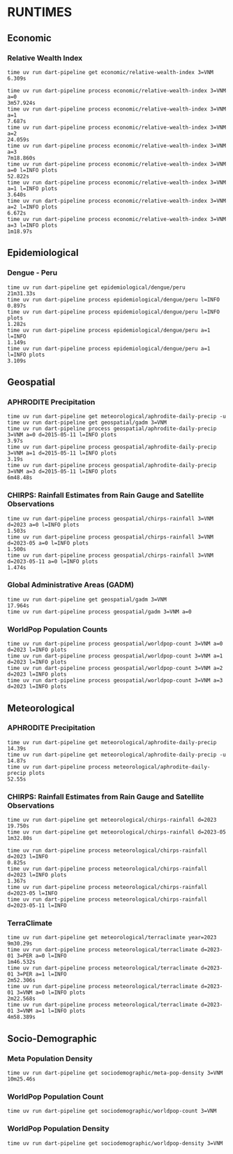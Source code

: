 RUNTIMES
========

Economic
--------

### Relative Wealth Index

```
time uv run dart-pipeline get economic/relative-wealth-index 3=VNM
6.309s

time uv run dart-pipeline process economic/relative-wealth-index 3=VNM a=0
3m57.924s
time uv run dart-pipeline process economic/relative-wealth-index 3=VNM a=1
7.687s
time uv run dart-pipeline process economic/relative-wealth-index 3=VNM a=2
24.059s
time uv run dart-pipeline process economic/relative-wealth-index 3=VNM a=3
7m18.860s
time uv run dart-pipeline process economic/relative-wealth-index 3=VNM a=0 l=INFO plots
52.822s
time uv run dart-pipeline process economic/relative-wealth-index 3=VNM a=1 l=INFO plots
3.640s
time uv run dart-pipeline process economic/relative-wealth-index 3=VNM a=2 l=INFO plots
6.672s
time uv run dart-pipeline process economic/relative-wealth-index 3=VNM a=3 l=INFO plots
1m18.97s
```

Epidemiological
---------------

### Dengue - Peru

```
time uv run dart-pipeline get epidemiological/dengue/peru
21m31.33s
time uv run dart-pipeline process epidemiological/dengue/peru l=INFO
0.897s
time uv run dart-pipeline process epidemiological/dengue/peru l=INFO plots
1.282s
time uv run dart-pipeline process epidemiological/dengue/peru a=1 l=INFO
1.149s
time uv run dart-pipeline process epidemiological/dengue/peru a=1 l=INFO plots
3.109s
```

Geospatial
----------

### APHRODITE Precipitation

```
time uv run dart-pipeline get meteorological/aphrodite-daily-precip -u
time uv run dart-pipeline get geospatial/gadm 3=VNM
time uv run dart-pipeline process geospatial/aphrodite-daily-precip 3=VNM a=0 d=2015-05-11 l=INFO plots
3.97s
time uv run dart-pipeline process geospatial/aphrodite-daily-precip 3=VNM a=1 d=2015-05-11 l=INFO plots
3.19s
time uv run dart-pipeline process geospatial/aphrodite-daily-precip 3=VNM a=3 d=2015-05-11 l=INFO plots
6m48.48s
```

### CHIRPS: Rainfall Estimates from Rain Gauge and Satellite Observations

```
time uv run dart-pipeline process geospatial/chirps-rainfall 3=VNM d=2023 a=0 l=INFO plots
1.503s
time uv run dart-pipeline process geospatial/chirps-rainfall 3=VNM d=2023-05 a=0 l=INFO plots
1.500s
time uv run dart-pipeline process geospatial/chirps-rainfall 3=VNM d=2023-05-11 a=0 l=INFO plots
1.474s
```

### Global Administrative Areas (GADM)

```
time uv run dart-pipeline get geospatial/gadm 3=VNM
17.964s
time uv run dart-pipeline process geospatial/gadm 3=VNM a=0
```

### WorldPop Population Counts

```
time uv run dart-pipeline process geospatial/worldpop-count 3=VNM a=0 d=2023 l=INFO plots
time uv run dart-pipeline process geospatial/worldpop-count 3=VNM a=1 d=2023 l=INFO plots
time uv run dart-pipeline process geospatial/worldpop-count 3=VNM a=2 d=2023 l=INFO plots
time uv run dart-pipeline process geospatial/worldpop-count 3=VNM a=3 d=2023 l=INFO plots
```

Meteorological
--------------

### APHRODITE Precipitation

```
time uv run dart-pipeline get meteorological/aphrodite-daily-precip
14.39s
time uv run dart-pipeline get meteorological/aphrodite-daily-precip -u
14.87s
time uv run dart-pipeline process meteorological/aphrodite-daily-precip plots
52.55s
```

### CHIRPS: Rainfall Estimates from Rain Gauge and Satellite Observations

```
time uv run dart-pipeline get meteorological/chirps-rainfall d=2023
19.750s
time uv run dart-pipeline get meteorological/chirps-rainfall d=2023-05
1m32.80s

time uv run dart-pipeline process meteorological/chirps-rainfall d=2023 l=INFO
0.825s
time uv run dart-pipeline process meteorological/chirps-rainfall d=2023 l=INFO plots
1.367s
time uv run dart-pipeline process meteorological/chirps-rainfall d=2023-05 l=INFO
time uv run dart-pipeline process meteorological/chirps-rainfall d=2023-05-11 l=INFO
```

### TerraClimate

```
time uv run dart-pipeline get meteorological/terraclimate year=2023
9m30.29s
time uv run dart-pipeline process meteorological/terraclimate d=2023-01 3=PER a=0 l=INFO
1m46.532s
time uv run dart-pipeline process meteorological/terraclimate d=2023-01 3=PER a=1 l=INFO
2m52.306s
time uv run dart-pipeline process meteorological/terraclimate d=2023-01 3=VNM a=0 l=INFO plots
2m22.568s
time uv run dart-pipeline process meteorological/terraclimate d=2023-01 3=VNM a=1 l=INFO plots
4m58.389s
```

Socio-Demographic
-----------------

### Meta Population Density

```
time uv run dart-pipeline get sociodemographic/meta-pop-density 3=VNM
10m25.46s
```

### WorldPop Population Count

```
time uv run dart-pipeline get sociodemographic/worldpop-count 3=VNM
```

### WorldPop Population Density

```
time uv run dart-pipeline get sociodemographic/worldpop-density 3=VNM
```
